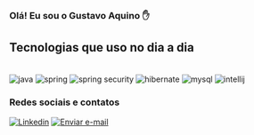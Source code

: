 ### Olá! Eu sou o Gustavo Aquino ✋
  
## Tecnologias que uso no dia a dia
<div style="display: inline_block"><br/>
    <img align="center" alt="java" src="https://img.shields.io/badge/Java-ED8B00?style=for-the-badge&logo=openjdk&logoColor=white" />
    <img align="center" alt="spring" src="https://img.shields.io/badge/Spring-6DB33F?style=for-the-badge&logo=spring&logoColor=white" />
    <img align="center" alt="spring security" src="https://img.shields.io/badge/Spring_Security-6DB33F?style=for-the-badge&logo=Spring-Security&logoColor=white" />
    <img align="center" alt="hibernate" src="https://img.shields.io/badge/Hibernate-59666C?style=for-the-badge&logo=Hibernate&logoColor=white" />
    <img align="center" alt="mysql" src="https://img.shields.io/badge/MySQL-005C84?style=for-the-badge&logo=mysql&logoColor=white" />
    <img align="center" alt="intellij" src="https://img.shields.io/badge/IntelliJ_IDEA-000000.svg?style=for-the-badge&logo=intellij-idea&logoColor=white" />
</div>    
</div>   

### Redes sociais e contatos
[![Linkedin](https://img.shields.io/badge/LinkedIn-0077B5?style=for-the-badge&logo=linkedin&logoColor=white)](in/gustavo-aquino-dev)
[![Enviar e-mail](https://img.shields.io/badge/Gmail-D14836?style=for-the-badge&logo=gmail&logoColor=white)](mailto:gustavo.aquino.dev@gmail.com)


